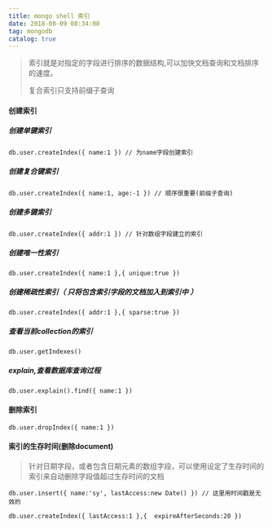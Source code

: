 ```yaml
---
title: mongo shell 索引
date: 2018-08-09 08:34:00
tag: mongodb
catalog: true
---
```


> 索引就是对指定的字段进行排序的数据结构,可以加快文档查询和文档排序的速度。
>
> 复合索引只支持前缀子查询

####  创建索引

##### 创建单键索引

```
db.user.createIndex({ name:1 }) // 为name字段创建索引
```

##### 创建复合键索引

```
db.user.createIndex({ name:1, age:-1 }) // 顺序很重要(前缀子查询)
```

##### 创建多键索引

```
db.user.createIndex({ addr:1 }) // 针对数组字段建立的索引
```

##### 创建唯一性索引

```
db.user.createIndex({ name:1 },{ unique:true })
```

##### 创建稀疏性索引（ 只将包含索引字段的文档加入到索引中 ）

```
db.user.createIndex({ addr:1 },{ sparse:true })
```

##### 查看当前collection的索引

````
db.user.getIndexes()
````

#####  explain,查看数据库查询过程

```
db.user.explain().find({ name:1 })
```

#### 删除索引

```
db.user.dropIndex({ name:1 })
```

#### 索引的生存时间(删除document)

> 针对日期字段，或者包含日期元素的数组字段，可以使用设定了生存时间的索引来自动删除字段值超过生存时间的文档

```
db.user.insert({ name:'sy', lastAccess:new Date() }) // 这里用时间戳是无效的
```

```
db.user.createIndex({ lastAccess:1 },{  expireAfterSeconds:20 })
```

